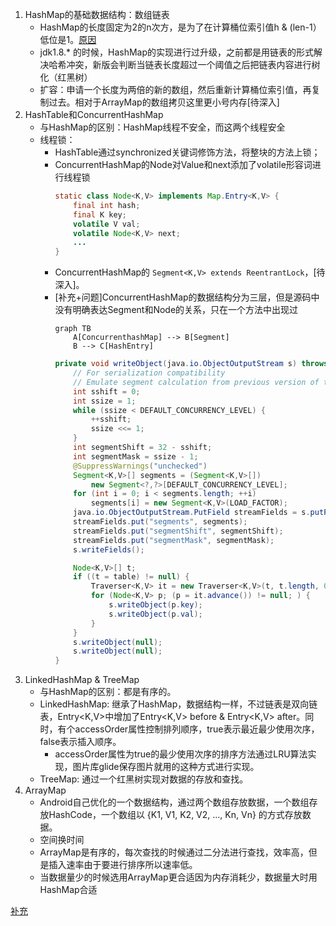 1. HashMap的基础数据结构：数组链表
    * HashMap的长度固定为2的n次方，是为了在计算桶位索引值h & (len-1）低位是1。[原因](https://www.cnblogs.com/chengxiao/p/6059914.html#t3)
    * jdk1.8.* 的时候，HashMap的实现进行过升级，之前都是用链表的形式解决哈希冲突，新版会判断当链表长度超过一个阈值之后把链表内容进行树化（红黑树）
    * 扩容：申请一个长度为两倍的新的数组，然后重新计算桶位索引值，再复制过去。相对于ArrayMap的数组拷贝这里更小号内存[待深入]
2. HashTable和ConcurrentHashMap
    * 与HashMap的区别：HashMap线程不安全，而这两个线程安全
    * 线程锁：
        * HashTable通过synchronized关键词修饰方法，将整块的方法上锁；
        * ConcurrentHashMap的Node对Value和next添加了volatile形容词进行线程锁
            ``` java
            static class Node<K,V> implements Map.Entry<K,V> {
                final int hash;
                final K key;
                volatile V val;
                volatile Node<K,V> next;
                ...
            }

            ```
        * ConcurrentHashMap的 ``` Segment<K,V> extends ReentrantLock ```，[待深入]。
        * [补充+问题]ConcurrentHashMap的数据结构分为三层，但是源码中没有明确表达Segment和Node的关系，只在一个方法中出现过
            ```
            graph TB
                A[ConcurrenthashMap] --> B[Segment]
                B --> C[HashEntry]
            ```
            ``` java
            private void writeObject(java.io.ObjectOutputStream s) throws java.io.IOException {
                // For serialization compatibility
                // Emulate segment calculation from previous version of this class
                int sshift = 0;
                int ssize = 1;
                while (ssize < DEFAULT_CONCURRENCY_LEVEL) {
                    ++sshift;
                    ssize <<= 1;
                }
                int segmentShift = 32 - sshift;
                int segmentMask = ssize - 1;
                @SuppressWarnings("unchecked")
                Segment<K,V>[] segments = (Segment<K,V>[])
                    new Segment<?,?>[DEFAULT_CONCURRENCY_LEVEL];
                for (int i = 0; i < segments.length; ++i)
                    segments[i] = new Segment<K,V>(LOAD_FACTOR);
                java.io.ObjectOutputStream.PutField streamFields = s.putFields();
                streamFields.put("segments", segments);
                streamFields.put("segmentShift", segmentShift);
                streamFields.put("segmentMask", segmentMask);
                s.writeFields();

                Node<K,V>[] t;
                if ((t = table) != null) {
                    Traverser<K,V> it = new Traverser<K,V>(t, t.length, 0, t.length);
                    for (Node<K,V> p; (p = it.advance()) != null; ) {
                        s.writeObject(p.key);
                        s.writeObject(p.val);
                    }
                }
                s.writeObject(null);
                s.writeObject(null);
            }
            ```
3. LinkedHashMap & TreeMap
    * 与HashMap的区别：都是有序的。
    * LinkedHashMap: 继承了HashMap，数据结构一样，不过链表是双向链表，Entry<K,V>中增加了Entry<K,V> before & Entry<K,V> after。同时，有个accessOrder属性控制排列顺序，true表示最近最少使用次序，false表示插入顺序。
        * accessOrder属性为true的最少使用次序的排序方法通过LRU算法实现，图片库glide保存图片就用的这种方式进行实现。
    * TreeMap: 通过一个红黑树实现对数据的存放和查找。
4. ArrayMap
    * Android自己优化的一个数据结构，通过两个数组存放数据，一个数组存放HashCode，一个数组以 {K1, V1, K2, V2, ..., Kn, Vn} 的方式存放数据。
    * 空间换时间
    * ArrayMap是有序的，每次查找的时候通过二分法进行查找，效率高，但是插入速率由于要进行排序所以速率低。
    * 当数据量少的时候选用ArrayMap更合适因为内存消耗少，数据量大时用HashMap合适

    
[补充](https://www.cnblogs.com/beatIteWeNerverGiveUp/p/5709841.html)
